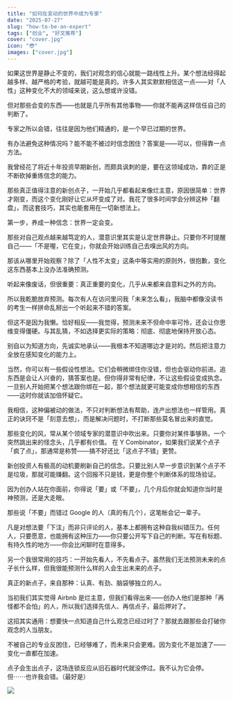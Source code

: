 ```yaml
---
title: "如何在变动的世界中成为专家"
date: "2025-07-27"
slug: "how-to-be-an-expert"
tags: ["创业", "好文推荐"]
cover: "cover.jpg"
icon: "😎"
images: ["cover.jpg"]
---
```

如果这世界是静止不变的，我们对观念的信心就能一路线性上升。某个想法经得起越多样、越严格的考验，就越可能是真的。许多人其实默默相信这一点——对「人性」这种变化不大的领域来说，这么想或许没错。



但对那些会变的东西——也就是几乎所有其他事物——你就不能再这样信任自己的判断了。



专家之所以会错，往往是因为他们精通的，是一个早已过期的世界。



有办法避免这种情况吗？能不能不被过时信念困住？答案是——可以，但得靠一点方法。



我曾经花了将近十年投资早期新创，而颇具讽刺的是，要在这领域成功，靠的正是不断砍掉重练信念的能力。



那些真正值得注意的新创点子，一开始几乎都看起来像烂主意，原因很简单：世界才刚变，而这个变化刚好让它从坏变成了对。我花了很多时间学会分辨这种「翻盘」，而这套技巧，其实也能套用在一切新想法上。



第一步，养成一种信念：世界一定会变。



那些对自己观点越来越笃定的人，潜意识里其实是认定世界静止。只要你不时提醒自己——「不是喔，它在变」，你就会开始训练自己去嗅出风的方向。



那该从哪里开始观察？除了「人性不太变」这条中等实用的原则外，很抱歉，变化这东西基本上没办法准确预测。



听起来像废话，但很重要：真正重要的变化，几乎从来都来自意料之外的方向。



所以我乾脆放弃预测。每次有人在访问里问我「未来怎么看」，我脑中都像没读书的考生一样拼命乱掰出一个听起来不错的答案。



但这不是因为我懒。恰好相反——我觉得，预测未来不但命中率可怜，还会让你思维变得僵硬。与其乱猜，不如选择更实际的策略：彻底、彻底地保持开放心态。



别自以为知道方向，先诚实地承认——我根本不知道哪边才是对的。然后把注意力全放在感知变化的能力上。



当然，你可以有一些假设性想法。它们会稍微绑住你没错，但也会驱动你前进。追东西是会让人兴奋的，猜答案也是。但你得非常有纪律，不让这些假设变成执念。
一旦别人开始把某个想法跟你绑在一起，那个想法就更可能变成你想相信的东西——这时你就该加倍怀疑它。



我相信，这种偏被动的做法，不只对判断想法有帮助，连产出想法也一样管用。真正的诀窍不是「刻意去想」，而是解决问题时，不打断那些莫名冒出来的直觉。



那些变化的风，常从某个领域专家的潜意识中吹出来。只要你对某件事够熟，一个突然跳出来的怪念头，几乎都有价值。
在 Y Combinator，如果我们说某个点子「疯了点」，那通常是称赞——搞不好还比「这点子不错」更赞。



新创投资人有极高的动机要刷新自己的信念。只要比别人早一步意识到某个点子不是垃圾，那就可能赚翻。这个回报不只是钱，更是你整个判断体系的现场验证。



因为创办人站在你面前，你得说「要」或「不要」，几个月后你就会知道你当时是神预测，还是大走眼。



那些说「不要」而错过 Google 的人（真的有几个），这笔帐会记一辈子。



凡是对想法要「下注」而非只评论的人，基本上都拥有这种自我纠错压力。任何人，只要愿意，也能拥有这种压力——你只要公开写下自己的判断。写在有标题、有持久性的地方——你会比闲聊时在意得多。



另一个我很常用的技巧：一开始先看人，不先看点子。虽然我们无法预测未来的点子长什么样，但我很能预测什么样的人会生出未来的点子。



真正的新点子，来自那种：认真、有劲、脑袋够独立的人。



当初我们其实觉得 Airbnb 是烂主意，但我们看得出来——创办人他们是那种「再怪都不会怕」的人，所以我们选择先信人、再信点子，最后押对了。



这招其实通用：想要快一点知道自己什么观念已经过时了？那就去跟那些会打破你观念的人当朋友。



不被自己的专业反困住，已经够难了，而未来只会更难。因为变化不是加速了——变化一直都在加速。



点子会生出点子，这场连锁反应从旧石器时代就没停过。我不认为它会停。
但⋯⋯也许我会错。（最好是）




![](https://prod-files-secure.s3.us-west-2.amazonaws.com/112d0858-5090-4d34-a606-b75eb8d65fd2/46476355-9cf3-4e99-9b7a-3531bc426380/1000202064.png?X-Amz-Algorithm=AWS4-HMAC-SHA256&X-Amz-Content-Sha256=UNSIGNED-PAYLOAD&X-Amz-Credential=ASIAZI2LB466RT566R7G%2F20250919%2Fus-west-2%2Fs3%2Faws4_request&X-Amz-Date=20250919T171124Z&X-Amz-Expires=3600&X-Amz-Security-Token=IQoJb3JpZ2luX2VjEGAaCXVzLXdlc3QtMiJHMEUCID9ICX6t7ZYE3c16SZEICr4UqW%2FiGZyqRSRoYW0s1gYBAiEAhw8dRDEH7fVwm9k4fki8RvrmAutfzPfiQGoO063ERYgqiAQI2f%2F%2F%2F%2F%2F%2F%2F%2F%2F%2FARAAGgw2Mzc0MjMxODM4MDUiDGbMryFd7xuoPMLtnCrcA9cDKfbtD5VFCj%2BRQHOhgYBCAQrOoJoKf80%2FJ%2B605GCHzQUtVrzZjz2%2FOTBd2s%2FJWaGwzwkP8Bz5NezDKaD6NubdWgSQ6bDZacuPgmyqAi%2FmXdg5pKByYSvly0BG7Ln3sifSSjxowH8D5CuUrfNaS5l0%2BYIma0lREiqBU7ZGedVK1n0ZB0%2Fw5bAE5Bl%2BadR01DJFHdr3d2RIRXbzjSGlWqMzS62t0z3J0s%2BUrXPNVSOIYviBVPrJEA4yPKEmI85k%2F1Nu2z9R%2B3PnYq0iiq6nEIgbAQWLNfTq0E1cvYdKgwXv9xlL%2B8Yy0NGzyNVtdNvVVProqudfi8hJShLXvAsA57WnbDiqFoH1gMTVyqNKnwU3A2Yj2AinBVVrNsisngdK9zAMusHAB4PQ3IZlZu26L%2FxIT8GBDIB16jxNXUtQIyD8kDoIfiIIERq%2FHICWw6vQ51PiVa8d4FViMvSkhhu%2FLAynhOXvfMdLGAtToAGTo4Jvyoy6TumEqlZDDGjX2ZiXty%2FYs83PRMwvudqTwAkUlAIpKGF75R0WdYdvyG0IlhJZGjfoik%2BYCTsRYtMcx%2F1wl087qUlEpTtaXiasTOSW00kK26Yi5GW9UKHrjELZ2j%2Bnc%2BG6ScMu8G6mTijeMJyAtsYGOqUB12X59Wdc3Ah8GqtpCvQDVbfAgDmyBSNDIVOqNRjnwI3oCevc%2FJ%2F5gAwgFEOnfMXYXJtY1djkph7G3HhO7oDFR4qatBkpHEEN81VeqvP80hO43nJxj9Giv0qJJ9%2BwQdIgRmeb2p3F%2BxSyYRzieIv2V%2BXYdGrDQgp5p%2FmpILBwOoiKbxQTNdLGi9sK1j4evgzoshABaBMdf4i3ZFz2CVqKkUwVIj9e&X-Amz-Signature=92c8d1097d40cc639549c19664003509416d5bacdf1ff8902e3b16e712adc975&X-Amz-SignedHeaders=host&x-amz-checksum-mode=ENABLED&x-id=GetObject)

